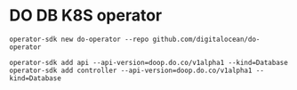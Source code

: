 # DO DB K8S operator

```shell
operator-sdk new do-operator --repo github.com/digitalocean/do-operator
```

```shell
operator-sdk add api --api-version=doop.do.co/v1alpha1 --kind=Database
operator-sdk add controller --api-version=doop.do.co/v1alpha1 --kind=Database
```
